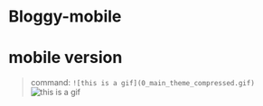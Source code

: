 # Bloggy-mobile

# mobile version
> command: `![this is a gif](0_main_theme_compressed.gif)`
![this is a gif](0_main_theme_compressed.gif)
